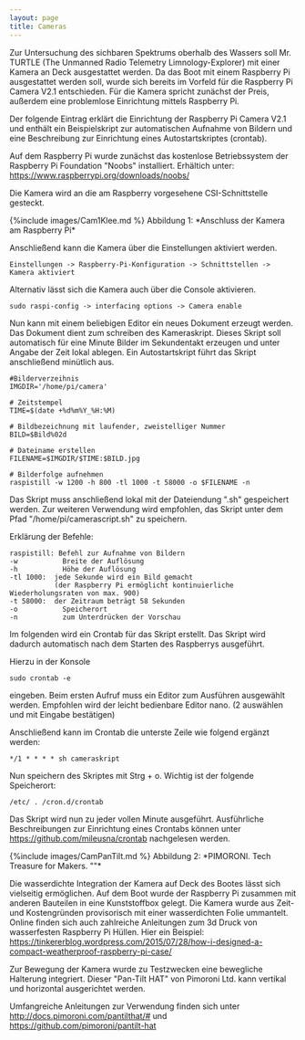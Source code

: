 ```yaml
---
layout: page
title: Cameras
---
```


Zur Untersuchung des sichbaren Spektrums oberhalb des Wassers soll Mr. TURTLE (The Unmanned Radio Telemetry Limnology-Explorer) mit einer Kamera an Deck ausgestattet werden. Da das Boot mit einem Raspberry Pi ausgestattet werden soll, wurde sich bereits im Vorfeld für die Raspberry Pi Camera V2.1 entschieden. Für die Kamera spricht zunächst der Preis, außerdem eine problemlose Einrichtung mittels Raspberry Pi.

Der folgende Eintrag erklärt die Einrichtung der Raspberry Pi Camera V2.1 und enthält ein Beispielskript zur automatischen Aufnahme von Bildern und eine Beschreibung zur Einrichtung eines Autostartskriptes (crontab).

Auf dem Raspberry Pi wurde zunächst das kostenlose Betriebssystem der Raspberry Pi Foundation "Noobs" installiert. Erhältich unter: <https://www.raspberrypi.org/downloads/noobs/>

Die Kamera wird an die am Raspberry vorgesehene CSI-Schnittstelle gesteckt.

<span class="image left">
    {%include images/Cam1Klee.md %}
    Abbildung 1: *Anschluss der Kamera am Raspberry Pi*
</span>

Anschließend kann die Kamera über die Einstellungen aktiviert werden.

    Einstellungen -> Raspberry-Pi-Konfiguration -> Schnittstellen -> Kamera aktiviert

Alternativ lässt sich die Kamera auch über die Console aktivieren.

    sudo raspi-config -> interfacing options -> Camera enable

Nun kann mit einem beliebigen Editor ein neues Dokument erzeugt werden. Das Dokument dient zum schreiben des Kameraskript. Dieses Skript soll automatisch für eine Minute Bilder im Sekundentakt erzeugen und unter Angabe der Zeit lokal ablegen. Ein Autostartskript führt das Skript anschließend minütlich aus.

    #Bilderverzeihnis 
    IMGDIR='/home/pi/camera' 

    # Zeitstempel 
    TIME=$(date +%d%m%Y_%H:%M)

    # Bildbezeichnung mit laufender, zweistelliger Nummer
    BILD=$Bild%02d 

    # Dateiname erstellen 
    FILENAME=$IMGDIR/$TIME:$BILD.jpg 

    # Bilderfolge aufnehmen
    raspistill -w 1200 -h 800 -tl 1000 -t 58000 -o $FILENAME -n 

Das Skript muss anschließend lokal mit der Dateiendung ".sh" gespeichert werden. Zur weiteren Verwendung wird empfohlen, das Skript unter dem Pfad "/home/pi/camerascript.sh" zu speichern.

Erklärung der Befehle:

    raspistill: Befehl zur Aufnahme von Bildern
    -w           Breite der Auflösung
    -h           Höhe der Auflösung
    -tl 1000:  jede Sekunde wird ein Bild gemacht 
               (der Raspberry Pi ermöglicht kontinuierliche Wiederholungsraten von max. 900)
    -t 58000:  der Zeitraum beträgt 58 Sekunden
    -o           Speicherort
    -n           zum Unterdrücken der Vorschau

Im folgenden wird ein Crontab für das Skript erstellt. Das Skript wird dadurch automatisch nach dem Starten des Raspberrys ausgeführt.

Hierzu in der Konsole

    sudo crontab -e 

eingeben. Beim ersten Aufruf muss ein Editor zum Ausführen ausgewählt werden. Empfohlen wird der leicht bedienbare Editor nano. (2 auswählen und mit Eingabe bestätigen)

Anschließend kann im Crontab die unterste Zeile wie folgend ergänzt werden:

    */1 * * * * sh cameraskript 

Nun speichern des Skriptes mit Strg + o. Wichtig ist der folgende Speicherort:

    /etc/ . /cron.d/crontab

Das Skript wird nun zu jeder vollen Minute ausgeführt. Ausführliche Beschreibungen zur Einrichtung eines Crontabs können unter <https://github.com/mileusna/crontab> nachgelesen werden.

<span class="image right">
    {%include images/CamPanTilt.md %}
    Abbildung 2: *PIMORONI. Tech Treasure for Makers. "<https://shop.pimoroni.com/products/pan-tilt-hat?variant=33704345034>"*
</span>

Die wasserdichte Integration der Kamera auf Deck des Bootes lässt sich vielseitig ermöglichen. Auf dem Boot wurde der Raspberry Pi zusammen mit anderen Bauteilen in eine Kunststoffbox gelegt. Die Kamera wurde aus Zeit- und Kostengründen provisorisch mit einer wasserdichten Folie ummantelt. Online finden sich auch zahlreiche Anleitungen zum 3d Druck von wasserfesten Raspberry Pi Hüllen. Hier ein Beispiel: <https://tinkererblog.wordpress.com/2015/07/28/how-i-designed-a-compact-weatherproof-raspberry-pi-case/>

Zur Bewegung der Kamera wurde zu Testzwecken eine bewegliche Halterung integriert. Dieser "Pan-Tilt HAT" von Pimoroni Ltd. kann vertikal und horizontal ausgerichtet werden.

Umfangreiche Anleitungen zur Verwendung finden sich unter <http://docs.pimoroni.com/pantilthat/#> und <https://github.com/pimoroni/pantilt-hat>

